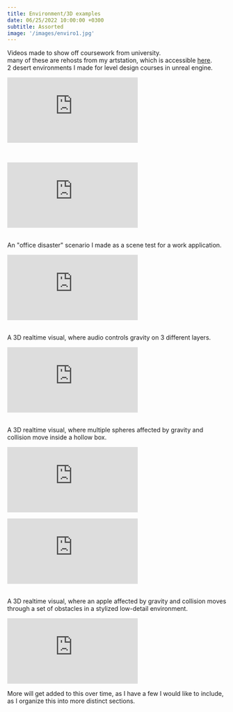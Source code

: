 ```yaml
---
title: Environment/3D examples
date: 06/25/2022 10:00:00 +0300
subtitle: Assorted
image: '/images/enviro1.jpg'
---
```


Videos made to show off coursework from university.
<br>
many of these are rehosts from my artstation, which is accessible <a href="https://www.artstation.com/jestersp">here</a>.
<br>
2 desert environments I made for level design courses in unreal engine.
<p><iframe src="https://www.youtube.com/embed/bMkiyouit6A" frameborder="0" allowfullscreen></iframe></p>
<br>
<p><iframe src="https://www.youtube.com/embed/vXVflKv_leM" frameborder="0" allowfullscreen></iframe></p>
<br>
An "office disaster" scenario I made as a scene test for a work application.
<p><iframe src="https://www.youtube.com/embed/JZE-1km0Vlg" frameborder="0" allowfullscreen></iframe></p>
<br>
A 3D realtime visual, where audio controls gravity on 3 different layers.
<p><iframe src="https://www.youtube.com/embed/2CpOobisJ6w" frameborder="0" allowfullscreen></iframe></p>
<br>
A 3D realtime visual, where multiple spheres affected by gravity and collision move inside a hollow box.
<p><iframe src="https://www.youtube.com/embed/xb-S3F-5BHY" frameborder="0" allowfullscreen></iframe></p>
<p><iframe src="https://www.youtube.com/embed/bZkOZuHvHss" frameborder="0" allowfullscreen></iframe></p>
<br>
A 3D realtime visual, where an apple affected by gravity and collision moves through a set of obstacles in a stylized low-detail environment.
<p><iframe src="https://www.youtube.com/embed/DeLsRUKP_HA" frameborder="0" allowfullscreen></iframe></p>
More will get added to this over time, as I have a few I would like to include, as I organize this into more distinct sections.
